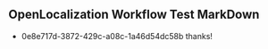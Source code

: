 ## OpenLocalization Workflow Test MarkDown
* 0e8e717d-3872-429c-a08c-1a46d54dc58b 
thanks!<!--HONumber=Mar16_HO4-->
